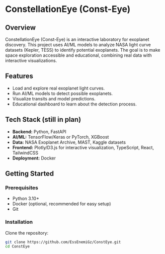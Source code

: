 # ConstellationEye (Const-Eye)

## Overview
ConstellationEye (Const-Eye) is an interactive laboratory for exoplanet discovery. This project uses AI/ML models to analyze NASA light curve datasets (Kepler, TESS) to identify potential exoplanets. The goal is to make space exploration accessible and educational, combining real data with interactive visualizations.

## Features
- Load and explore real exoplanet light curves.
- Run AI/ML models to detect possible exoplanets.
- Visualize transits and model predictions.
- Educational dashboard to learn about the detection process.

## Tech Stack (still in plan)
- **Backend:** Python, FastAPI
- **AI/ML:** TensorFlow/Keras or PyTorch, XGBoost
- **Data:** NASA Exoplanet Archive, MAST, Kaggle datasets
- **Frontend:** Plotly/D3.js for interactive visualization, TypeScript, React, TailwindCSS
- **Deployment:** Docker

## Getting Started

### Prerequisites
- Python 3.10+
- Docker (optional, recommended for easy setup)
- Git

### Installation
Clone the repository:
```bash
git clone https://github.com/EssEnemiGz/ConstEye.git
cd ConstEye

